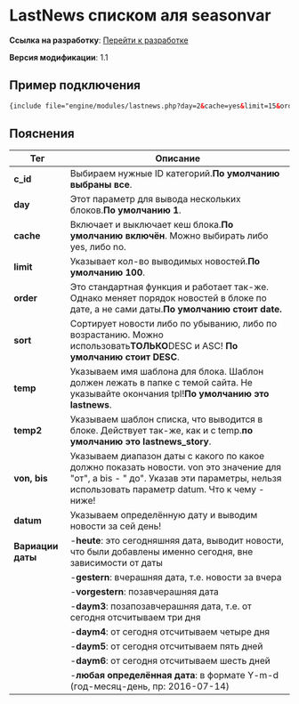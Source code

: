 # LastNews списком аля seasonvar

**Ссылка на разработку**: [<i class="fa-thin fa-paperclip"></i> Перейти к разработке](https://devcraft.club/shop/lastnews-spiskom.2/)

**Версия модификации**: <i class="fa-duotone fa-code-branch"></i> 1.1


## **Пример подключения**

```HTML
{include file="engine/modules/lastnews.php?day=2&cache=yes&limit=15&order=date&sort=asc&temp=lastnews&temp2=storylines&c_id=5,6,7&von=heute&bis=gestern"}
```

## **Пояснения**

| Тег                        | Описание                                                                                                                                                                                                                                                                                                             |
| ------------------------------- | ------------------------------------------------------------------------------------------------------------------------------------------------------------------------------------------------------------------------------------------------------------------------------------------------------------------------------ |
| **c_id**                      | Выбираем нужные ID категорий.**По умолчанию выбраны все**.                                                                                                                                                                                                                       |
| **day**                       | Этот параметр для вывода нескольких блоков.**По умолчанию 1**.                                                                                                                                                                                                               |
| **cache**                     | Включает и выключает кеш блока.**По умолчанию включён**. Можно выбирать либо yes, либо no.                                                                                                                                                                  |
| **limit**                     | Указывает кол-во выводимых новостей.**По умолчанию 100**.                                                                                                                                                                                                                          |
| **order**                     | Это стандартная функция и работает так-же. Однако меняет порядок новостей в блоке по дате, а не сами даты.**По умолчанию стоит date.**                                                                                  |
| **sort**                      | Сортирует новости либо по убыванию, либо по возрастанию. Можно использовать**ТОЛЬКО**DESC и ASC! **По умолчанию стоит DESC**.                                                                                                         |
| **temp**                      | Указываем имя шаблона для блока. Шаблон должен лежать в папке с темой сайта. Не указывайте окончания tpl!**По умолчанию это lastnews**.                                                                                     |
| **temp2**                     | Указываем шаблон списка, что выводится в блоке. Действует так-же, как и с temp.**по умолчанию это lastnews_story**.                                                                                                                                  |
| **von, bis**                  | Указываем диапазон даты с какого по какое должно показать новости. von это значение для "от", а bis - " до". Указав эти параметры, нельзя использовать параметр datum. Что к чему - ниже! |
| **datum**                     | Указываем определённую дату и выводим новости за сей день!                                                                                                                                                                                                                  |
| **Вариации даты** | -**heute**: это сегодняшняя дата, выводит новости, что были добавлены именно сегодня, вне зависимости от даты                                                                                                                               |
|                               | -**gestern**: вчерашняя дата, т.е. новости за вчера                                                                                                                                                                                                                                             |
|                               | -**vorgestern**: позавчерашняя дата                                                                                                                                                                                                                                                                         |
|                               | -**daym3**: позапозавчерашняя дата, т.е. от сегодня отсчитываем три дня                                                                                                                                                                                                     |
|                               | -**daym4**: от сегодня отсчитываем четыре дня                                                                                                                                                                                                                                                   |
|                               | -**daym5**: от сегодня отсчитываем пять дней                                                                                                                                                                                                                                                     |
|                               | -**daym6**: от сегодня отсчитываем шесть дней                                                                                                                                                                                                                                                   |
|                               | -**любая определённая дата**: в формате Y-m-d (год-месяц-день, пр: 2016-07-14)                                                                                                                                                                                                    |
